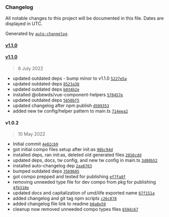 ### Changelog

All notable changes to this project will be documented in this file. Dates are displayed in UTC.

Generated by [`auto-changelog`](https://github.com/CookPete/auto-changelog).

#### [v1.1.0](https://github.com/obewds/tw-border-palette-default/compare/v1.1.0...v1.1.0)

#### [v1.1.0](https://github.com/obewds/tw-border-palette-default/compare/v1.0.2...v1.1.0)

> 8 July 2022

- updated outdated deps - bump minor to v1.1.0 [`5227e5a`](https://github.com/obewds/tw-border-palette-default/commit/5227e5a2ab5c679c9fcb25309008e8f11db1097a)
- updated outdated deps [`8523a38`](https://github.com/obewds/tw-border-palette-default/commit/8523a380ce0f0cefe8ae051491aaf3761c4bf289)
- updated outdated deps [`b034b2e`](https://github.com/obewds/tw-border-palette-default/commit/b034b2eb93c4e984741109767c37f2961b01715e)
- installed @obewds/vue-component-helpers [`570457e`](https://github.com/obewds/tw-border-palette-default/commit/570457e094a792da95292acefb2df97f550979cf)
- updated outdated deps [`5650bf5`](https://github.com/obewds/tw-border-palette-default/commit/5650bf589fa437fc1dbd7a92eb4561d5b7215e9f)
- updated changelog after npm publish [`d509353`](https://github.com/obewds/tw-border-palette-default/commit/d5093538a6a988c2a6c10a760075fb2e970cd3e2)
- added new tw config/helper pattern to main.ts [`714eea2`](https://github.com/obewds/tw-border-palette-default/commit/714eea2f673b35e56acf30d4c411676bfae6e95b)

#### v1.0.2

> 10 May 2022

- Initial commit [`4e02cb9`](https://github.com/obewds/tw-border-palette-default/commit/4e02cb915c41859ec887daae3a6e5728758ce7cd)
- got initial compo files setup after init:as [`98bc94d`](https://github.com/obewds/tw-border-palette-default/commit/98bc94da16561f173f5d0fb2b767145850e2b6c9)
- installed deps, ran init:as, deleted old generated files [`2016cdd`](https://github.com/obewds/tw-border-palette-default/commit/2016cdd3ab5c0e56b0dcb7ccaf95ab83374cbff7)
- updated deps, docs, tw config, and new tw config in main.ts [`3d80b52`](https://github.com/obewds/tw-border-palette-default/commit/3d80b52f67a68623ecb1475bd0903ed1b0467166)
- installed auto-changelog dep [`2aa6763`](https://github.com/obewds/tw-border-palette-default/commit/2aa67635bc7b4edb6f04c86a8ac99c8b4291013b)
- bumped outdated deps [`3569685`](https://github.com/obewds/tw-border-palette-default/commit/356968538ddf5c1011d9f11c5a0218cacc4eb8bd)
- got compo prepped and tested for publishing [`ef7fa8f`](https://github.com/obewds/tw-border-palette-default/commit/ef7fa8fd193ce43aad1c0dba3a668ad6f5a4b290)
- removing unneeded type file for dev compo from pkg for publishing [`4fb318e`](https://github.com/obewds/tw-border-palette-default/commit/4fb318e28dcb99b811887d405f29c2f9dc5f06c4)
- updated docs and capitalization of umd/iife exported name [`67f151a`](https://github.com/obewds/tw-border-palette-default/commit/67f151a3ba1d2d6ee3c9755c783adde9ced5db65)
- added changelog and git tag npm scripts [`c26c878`](https://github.com/obewds/tw-border-palette-default/commit/c26c8782253a3818ef5550340e63ec19af374eaa)
- added changelog file link to readme [`b0a8e59`](https://github.com/obewds/tw-border-palette-default/commit/b0a8e598f1932721799509edb02c64c73934deeb)
- cleanup now removed unneeded compo types files [`659dc67`](https://github.com/obewds/tw-border-palette-default/commit/659dc6744f8f3d9bd3406e77cb875d5f5b0c470e)
